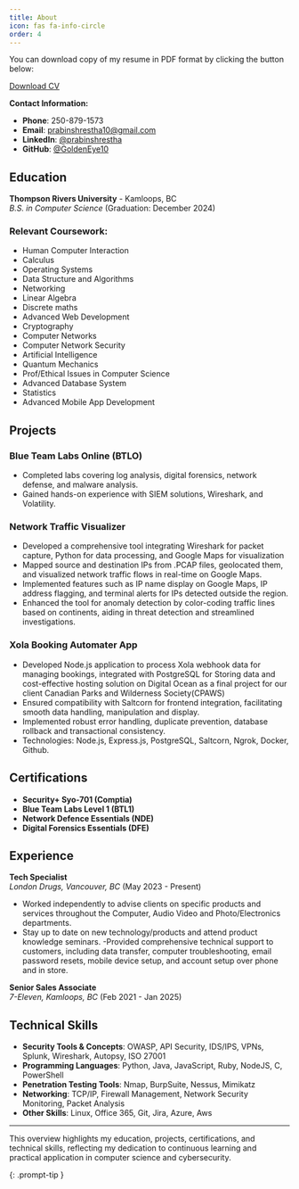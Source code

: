 ```yaml
---
title: About
icon: fas fa-info-circle
order: 4
---
```


You can download copy of my resume in PDF format by clicking the button below:

<a href="../assets/pdf/March26.pdf" class="btn btn-primary" download>Download CV </a>

**Contact Information:**
- **Phone**: 250-879-1573
- **Email**: prabinshrestha10@gmail.com
- **LinkedIn**: [@prabinshrestha](https://linkedin.com/in/prabinshrestha)
- **GitHub**: [@GoldenEye10](https://github.com/GoldenEye10)

## Education

**Thompson Rivers University** - Kamloops, BC  
*B.S. in Computer Science* (Graduation: December 2024)

### Relevant Coursework:
- Human Computer Interaction
- Calculus
- Operating Systems
- Data Structure and Algorithms
- Networking
- Linear Algebra
- Discrete maths
- Advanced Web Development
- Cryptography
- Computer Networks
- Computer Network Security
- Artificial Intelligence
- Quantum Mechanics
- Prof/Ethical Issues in Computer Science
- Advanced Database System
- Statistics
- Advanced Mobile App Development

## Projects

### Blue Team Labs Online (BTLO)
- Completed labs covering log analysis, digital forensics, network defense, and malware analysis.
- Gained hands-on experience with SIEM solutions, Wireshark, and Volatility.

### Network Traffic Visualizer
- Developed a comprehensive tool integrating Wireshark for packet capture, Python for data processing, and Google
Maps for visualization
- Mapped source and destination IPs from .PCAP files, geolocated them, and visualized network traffic flows in
real-time on Google Maps.
- Implemented features such as IP name display on Google Maps, IP address flagging, and terminal alerts for IPs
detected outside the region.
- Enhanced the tool for anomaly detection by color-coding traffic lines based on continents, aiding in threat detection
and streamlined investigations.

### Xola Booking Automater App
- Developed Node.js application to process Xola webhook data for managing bookings, integrated with PostgreSQL
for Storing data and cost-effective hosting solution on Digital Ocean as a final project for our client Canadian Parks
and Wilderness Society(CPAWS)
- Ensured compatibility with Saltcorn for frontend integration, facilitating smooth data handling, manipulation and
display.
- Implemented robust error handling, duplicate prevention, database rollback and transactional consistency.
- Technologies: Node.js, Express.js, PostgreSQL, Saltcorn, Ngrok, Docker, Github.

## Certifications
- **Security+ Syo-701 (Comptia)**
- **Blue Team Labs Level 1 (BTL1)**
- **Network Defence Essentials (NDE)**
- **Digital Forensics Essentials (DFE)**

## Experience

**Tech Specialist**  
*London Drugs, Vancouver, BC* (May 2023 - Present)
- Worked independently to advise clients on specific products and services throughout the Computer, Audio Video
and Photo/Electronics departments.
-  Stay up to date on new technology/products and attend product knowledge seminars.
-Provided comprehensive technical support to customers, including data transfer, computer troubleshooting, email
password resets, mobile device setup, and account setup over phone and in store.

**Senior Sales Associate**         
*7-Eleven, Kamloops, BC* (Feb 2021 - Jan 2025)

## Technical Skills

- **Security Tools & Concepts**: OWASP, API Security, IDS/IPS, VPNs, Splunk, Wireshark, Autopsy, ISO 27001
- **Programming Languages**: Python, Java, JavaScript, Ruby, NodeJS, C, PowerShell
- **Penetration Testing Tools**: Nmap, BurpSuite, Nessus, Mimikatz
- **Networking**: TCP/IP, Firewall Management, Network Security Monitoring, Packet Analysis
- **Other Skills**: Linux, Office 365, Git, Jira, Azure, Aws

---

This overview highlights my education, projects, certifications, and technical skills, reflecting my dedication to continuous learning and practical application in computer science and cybersecurity.

{: .prompt-tip }
